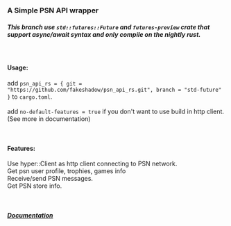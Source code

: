 ### **A Simple PSN API wrapper**

##### This branch use `std::futures::Future` and `futures-preview` crate that support async/await syntax and only compile on the nightly rust.

<br>

#### Usage:
add 
`psn_api_rs = { git = "https://github.com/fakeshadow/psn_api_rs.git", branch = "std-future" }`  to `cargo.toml`.<br>  
add `no-default-features = true` if you don't want to use build in http client.(See more in documentation)

<br>

#### Features:
Use hyper::Client as http client connecting to PSN network.<br>
Get psn user profile, trophies, games info <br>
Receive/send PSN messages.<br>
Get PSN store info.

<br>

##### [Documentation](https://docs.rs/psn_api_rs/0.1.1/psn_api_rs/)


<br>
